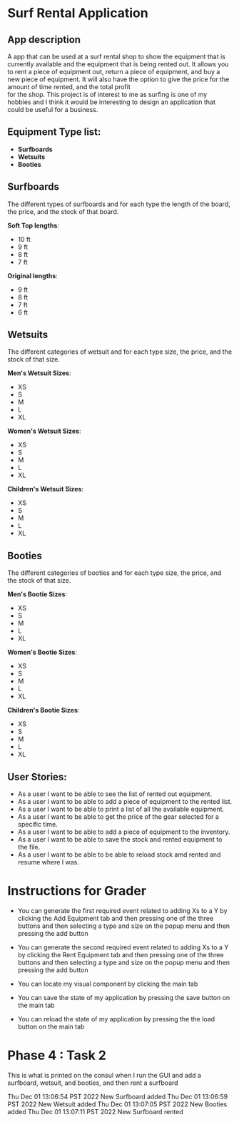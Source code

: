# Surf Rental Application

## App description

    
A app that can be used at a surf rental shop to show the equipment that is currently available and the equipment 
that is being rented out. It allows you to rent a piece of equipment out, return a piece of equipment, and buy a new 
piece of equipment. It will also have the option to give the price for the amount of time rented, and the total profit  
for the shop. This project is of interest to me as surfing is one of my hobbies and I think it would be interesting to 
design an application that could be useful for a business.


 ## Equipment Type  list:
- **Surfboards**
- **Wetsuits**
- **Booties**

## Surfboards
The different types of surfboards and for each type the length of the board, the price, and the stock of that board.

**Soft Top lengths**:
- 10 ft
- 9 ft
- 8 ft
- 7 ft

**Original lengths**:
- 9 ft
- 8 ft
- 7 ft
- 6 ft


## Wetsuits
The different categories of wetsuit and for each type size, the price, and the stock of that size.

**Men's Wetsuit Sizes**:
- XS
- S
- M
- L 
- XL

**Women's Wetsuit Sizes**:
- XS
- S
- M
- L
- XL

**Children's Wetsuit Sizes**:
- XS
- S
- M
- L
- XL

## Booties 
The different categories of booties and for each type size, the price, and the stock of that size.

**Men's Bootie Sizes**:
- XS
- S
- M
- L
- XL

**Women's Bootie Sizes**:
- XS
- S
- M
- L
- XL

**Children's Bootie Sizes**:
- XS
- S
- M
- L
- XL


## User Stories:
- As a user I want to be able to see the list of rented out equipment.
- As a user I want to be able to add a piece of equipment to the rented list.
- As a user I want to be able to print a list of all the available equipment.
- As a user I want to be able to get the price of the gear selected for a specific time.
- As a user I want to be able to add a piece of equipment to the inventory.
- As a user I want to be able to save the stock and rented equipment to the file.
- As a user I want to be able to be able to reload stock amd rented and resume where I was.

# Instructions for Grader

- You can generate the first required event related to adding Xs to a Y by clicking the Add Equipment tab and then 
pressing one of the three buttons and then selecting a type and size on the popup menu and then pressing the add button

- You can generate the second required event related to adding Xs to a Y by clicking the Rent Equipment tab and then
pressing one of the three buttons and then selecting a type and size on the popup menu and then pressing the add button
- You can locate my visual component by clicking the main tab
- You can save the state of my application by pressing the save button on the main tab
- You can reload the state of my application by pressing the the load button on the main tab

# Phase 4 : Task 2
This is what is printed on the consul when I run the GUI and add a surfboard, wetsuit, and booties, and then rent
a surfboard

Thu Dec 01 13:06:54 PST 2022
New Surfboard added
Thu Dec 01 13:06:59 PST 2022
New Wetsuit added
Thu Dec 01 13:07:05 PST 2022
New Booties added
Thu Dec 01 13:07:11 PST 2022
New Surfboard rented